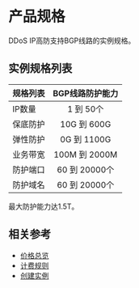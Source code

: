 # 产品规格

DDoS IP高防支持BGP线路的实例规格。

## 实例规格列表

| 规格列表 |  BGP线路防护能力 |  
| :------ |:---------: |
| IP数量    |  1 到 50个 |
| 保底防护  | 10G 到 600G  |
| 弹性防护  | 0G 到 1100G  |  	
| 业务带宽  | 100M 到 2000M  |  
| 防护端口  |  60 到 20000个  |  
| 防护域名  |  60 到 20000个  | 

最大防护能力达1.5T。

## 相关参考


- [价格总览](../Pricing/Price-Overview.md)
- [计费规则](../Pricing/Billing-Rules.md)
- [创建实例](../Getting-Started/Create-Instance.md)

